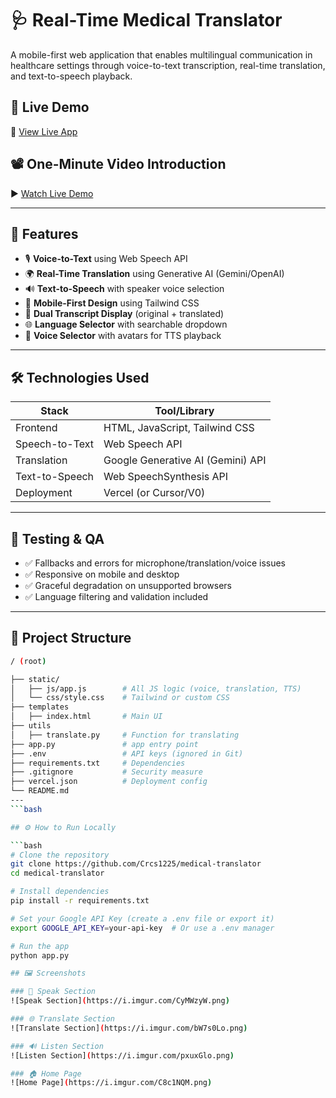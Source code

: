 # 🩺 Real-Time Medical Translator

A mobile-first web application that enables multilingual communication in healthcare settings through voice-to-text transcription, real-time translation, and text-to-speech playback.

## 🚀 Live Demo

🔗 [View Live App](https://healthcare-translator-gules.vercel.app/)

## 📽️ One-Minute Video Introduction

▶️ [Watch Live Demo](https://loom.com/your-video-link)

---

## 🧠 Features

- 🎙️ **Voice-to-Text** using Web Speech API
- 🌍 **Real-Time Translation** using Generative AI (Gemini/OpenAI)
- 🔊 **Text-to-Speech** with speaker voice selection
- 📱 **Mobile-First Design** using Tailwind CSS
- 💬 **Dual Transcript Display** (original + translated)
- 🌐 **Language Selector** with searchable dropdown
- 👤 **Voice Selector** with avatars for TTS playback

---

## 🛠️ Technologies Used

| Stack            | Tool/Library                        |
|------------------|-------------------------------------|
| Frontend         | HTML, JavaScript, Tailwind CSS      |
| Speech-to-Text   | Web Speech API                      |
| Translation      | Google Generative AI (Gemini) API   |
| Text-to-Speech   | Web SpeechSynthesis API             |
| Deployment       | Vercel (or Cursor/V0)               |

---

## 🧪 Testing & QA

- ✅ Fallbacks and errors for microphone/translation/voice issues
- ✅ Responsive on mobile and desktop
- ✅ Graceful degradation on unsupported browsers
- ✅ Language filtering and validation included

---

## 🧩 Project Structure

```bash
/ (root)

├── static/
│   ├── js/app.js        # All JS logic (voice, translation, TTS)
│   └── css/style.css    # Tailwind or custom CSS
├── templates
│   ├── index.html       # Main UI
├── utils
│   ├── translate.py     # Function for translating
├── app.py               # app entry point
├── .env                 # API keys (ignored in Git)
├── requirements.txt     # Dependencies
├── .gitignore           # Security measure
├── vercel.json          # Deployment config
└── README.md
---
```bash

## ⚙️ How to Run Locally

```bash
# Clone the repository
git clone https://github.com/Crcs1225/medical-translator
cd medical-translator

# Install dependencies
pip install -r requirements.txt

# Set your Google API Key (create a .env file or export it)
export GOOGLE_API_KEY=your-api-key  # Or use a .env manager

# Run the app
python app.py

## 🖼️ Screenshots

### 🎤 Speak Section
![Speak Section](https://i.imgur.com/CyMWzyW.png)

### 🌐 Translate Section
![Translate Section](https://i.imgur.com/bW7s0Lo.png)

### 🔊 Listen Section
![Listen Section](https://i.imgur.com/pxuxGlo.png)

### 🏠 Home Page
![Home Page](https://i.imgur.com/C8c1NQM.png)


